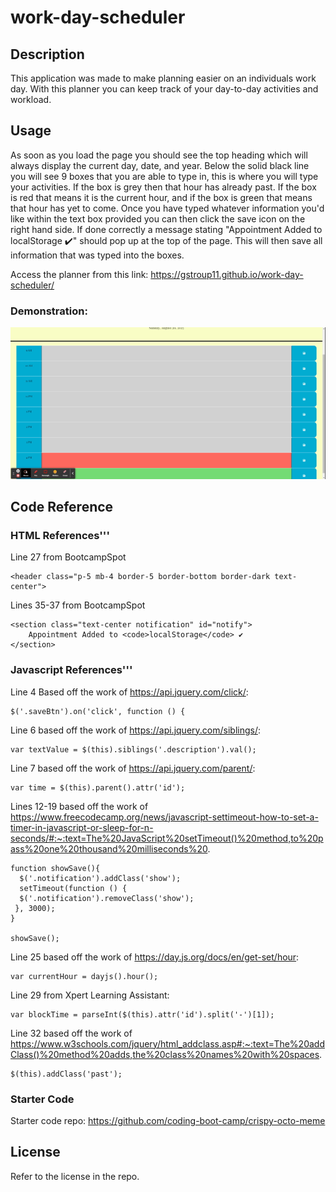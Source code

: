 # work-day-scheduler

## Description 

This application was made to make planning easier on an individuals work day.  With this planner you can keep track of your day-to-day activities and workload.  

## Usage 

As soon as you load the page you should see the top heading which will always display the current day, date, and year.  Below the solid black line you will see 9 boxes that you are able to type in, this is where you will type your activities.  If the box is grey then that hour has already past.  If the box is red that means it is the current hour, and if the box is green that means that hour has yet to come.  Once you have typed whatever information you'd like within the text box provided you can then click the save icon on the right hand side.  If done correctly a message stating "Appointment Added to localStorage ✔️" should pop up at the top of the page.  This will then save all information that was typed into the boxes. 

Access the planner from this link: https://gstroup11.github.io/work-day-scheduler/

### Demonstration:

![Page Demonstration](https://raw.githubusercontent.com/gstroup11/work-day-scheduler/main/images/Work-Day-Scheduler.gif)

## Code Reference 

### HTML References'''
    
Line 27 from BootcampSpot 

    <header class="p-5 mb-4 border-5 border-bottom border-dark text-center">
    
Lines 35-37 from BootcampSpot 

    <section class="text-center notification" id="notify">
        Appointment Added to <code>localStorage</code> ✔️
    </section>
    
### Javascript References'''

Line 4 Based off the work of https://api.jquery.com/click/:

    $('.saveBtn').on('click', function () {

Line 6 based off the work of https://api.jquery.com/siblings/:

    var textValue = $(this).siblings('.description').val();

Line 7 based off the work of https://api.jquery.com/parent/:

    var time = $(this).parent().attr('id');

Lines 12-19 based off the work of https://www.freecodecamp.org/news/javascript-settimeout-how-to-set-a-timer-in-javascript-or-sleep-for-n-seconds/#:~:text=The%20JavaScript%20setTimeout()%20method,to%20pass%20one%20thousand%20milliseconds%20.

    function showSave(){
      $('.notification').addClass('show');
      setTimeout(function () {
      $('.notification').removeClass('show');
     }, 3000);
    }

    showSave();

Line 25 based off the work of https://day.js.org/docs/en/get-set/hour:

    var currentHour = dayjs().hour();
    
Line 29 from Xpert Learning Assistant:

    var blockTime = parseInt($(this).attr('id').split('-')[1]);
    
Line 32 based off the work of https://www.w3schools.com/jquery/html_addclass.asp#:~:text=The%20addClass()%20method%20adds,the%20class%20names%20with%20spaces.

    $(this).addClass('past');
    
### Starter Code 

Starter code repo: https://github.com/coding-boot-camp/crispy-octo-meme
    
## License 

Refer to the license in the repo.

